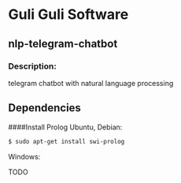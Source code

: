# Guli Guli Software

## nlp-telegram-chatbot

### Description:
telegram chatbot with natural language processing

## Dependencies

####Install Prolog
Ubuntu, Debian:
```bash
$ sudo apt-get install swi-prolog
```

Windows:

TODO
